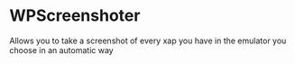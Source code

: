 WPScreenshoter
==============

Allows you to take a screenshot of every xap you have in the emulator you choose in an automatic way
